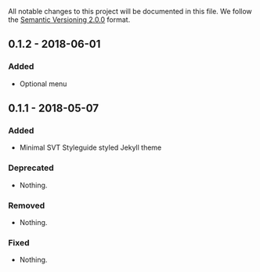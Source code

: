 All notable changes to this project will be documented in this file.
We follow the [Semantic Versioning 2.0.0](http://semver.org/) format.

## 0.1.2 - 2018-06-01
### Added
- Optional menu

## 0.1.1 - 2018-05-07

### Added
- Minimal SVT Styleguide styled Jekyll theme

### Deprecated
- Nothing.

### Removed
- Nothing.

### Fixed
- Nothing.
